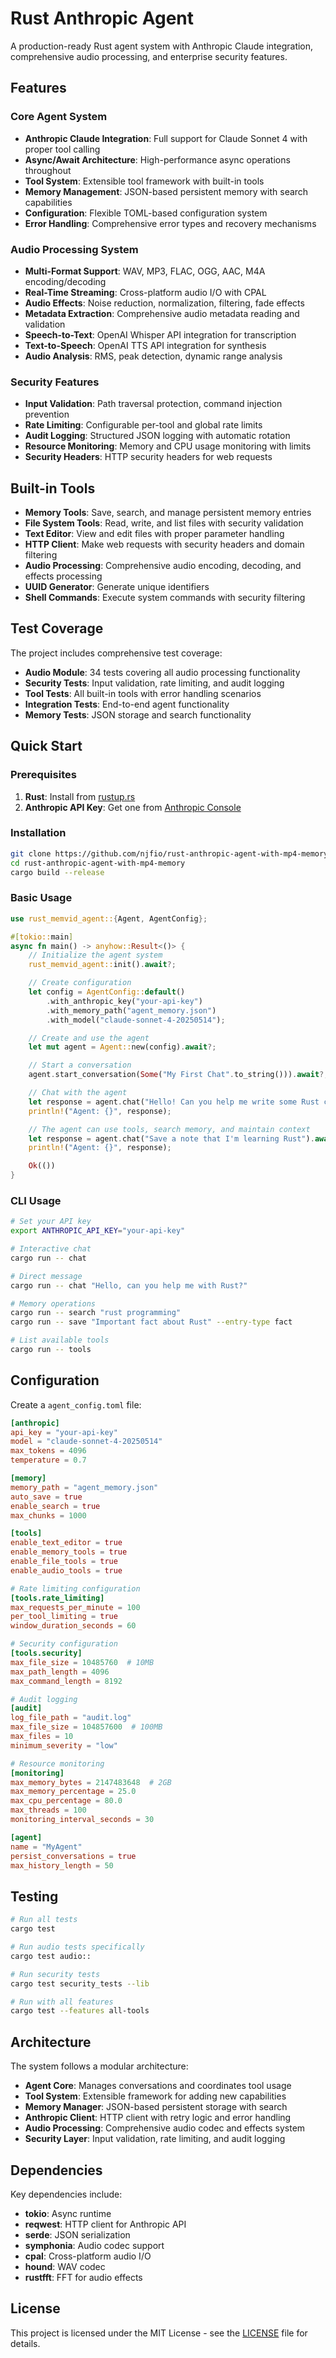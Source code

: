 # Rust Anthropic Agent

A production-ready Rust agent system with Anthropic Claude integration, comprehensive audio processing, and enterprise security features.

## Features

### Core Agent System
- **Anthropic Claude Integration**: Full support for Claude Sonnet 4 with proper tool calling
- **Async/Await Architecture**: High-performance async operations throughout
- **Tool System**: Extensible tool framework with built-in tools
- **Memory Management**: JSON-based persistent memory with search capabilities
- **Configuration**: Flexible TOML-based configuration system
- **Error Handling**: Comprehensive error types and recovery mechanisms

### Audio Processing System
- **Multi-Format Support**: WAV, MP3, FLAC, OGG, AAC, M4A encoding/decoding
- **Real-Time Streaming**: Cross-platform audio I/O with CPAL
- **Audio Effects**: Noise reduction, normalization, filtering, fade effects
- **Metadata Extraction**: Comprehensive audio metadata reading and validation
- **Speech-to-Text**: OpenAI Whisper API integration for transcription
- **Text-to-Speech**: OpenAI TTS API integration for synthesis
- **Audio Analysis**: RMS, peak detection, dynamic range analysis

### Security Features
- **Input Validation**: Path traversal protection, command injection prevention
- **Rate Limiting**: Configurable per-tool and global rate limits
- **Audit Logging**: Structured JSON logging with automatic rotation
- **Resource Monitoring**: Memory and CPU usage monitoring with limits
- **Security Headers**: HTTP security headers for web requests

## Built-in Tools

- **Memory Tools**: Save, search, and manage persistent memory entries
- **File System Tools**: Read, write, and list files with security validation
- **Text Editor**: View and edit files with proper parameter handling
- **HTTP Client**: Make web requests with security headers and domain filtering
- **Audio Processing**: Comprehensive audio encoding, decoding, and effects processing
- **UUID Generator**: Generate unique identifiers
- **Shell Commands**: Execute system commands with security filtering

## Test Coverage

The project includes comprehensive test coverage:

- **Audio Module**: 34 tests covering all audio processing functionality
- **Security Tests**: Input validation, rate limiting, and audit logging
- **Tool Tests**: All built-in tools with error handling scenarios
- **Integration Tests**: End-to-end agent functionality
- **Memory Tests**: JSON storage and search functionality

## Quick Start

### Prerequisites

1. **Rust**: Install from [rustup.rs](https://rustup.rs/)
2. **Anthropic API Key**: Get one from [Anthropic Console](https://console.anthropic.com/)

### Installation

```bash
git clone https://github.com/njfio/rust-anthropic-agent-with-mp4-memory.git
cd rust-anthropic-agent-with-mp4-memory
cargo build --release
```

### Basic Usage

```rust
use rust_memvid_agent::{Agent, AgentConfig};

#[tokio::main]
async fn main() -> anyhow::Result<()> {
    // Initialize the agent system
    rust_memvid_agent::init().await?;

    // Create configuration
    let config = AgentConfig::default()
        .with_anthropic_key("your-api-key")
        .with_memory_path("agent_memory.json")
        .with_model("claude-sonnet-4-20250514");

    // Create and use the agent
    let mut agent = Agent::new(config).await?;

    // Start a conversation
    agent.start_conversation(Some("My First Chat".to_string())).await?;

    // Chat with the agent
    let response = agent.chat("Hello! Can you help me write some Rust code?").await?;
    println!("Agent: {}", response);

    // The agent can use tools, search memory, and maintain context
    let response = agent.chat("Save a note that I'm learning Rust").await?;
    println!("Agent: {}", response);

    Ok(())
}
```

### CLI Usage

```bash
# Set your API key
export ANTHROPIC_API_KEY="your-api-key"

# Interactive chat
cargo run -- chat

# Direct message
cargo run -- chat "Hello, can you help me with Rust?"

# Memory operations
cargo run -- search "rust programming"
cargo run -- save "Important fact about Rust" --entry-type fact

# List available tools
cargo run -- tools
```

## Configuration

Create a `agent_config.toml` file:

```toml
[anthropic]
api_key = "your-api-key"
model = "claude-sonnet-4-20250514"
max_tokens = 4096
temperature = 0.7

[memory]
memory_path = "agent_memory.json"
auto_save = true
enable_search = true
max_chunks = 1000

[tools]
enable_text_editor = true
enable_memory_tools = true
enable_file_tools = true
enable_audio_tools = true

# Rate limiting configuration
[tools.rate_limiting]
max_requests_per_minute = 100
per_tool_limiting = true
window_duration_seconds = 60

# Security configuration
[tools.security]
max_file_size = 10485760  # 10MB
max_path_length = 4096
max_command_length = 8192

# Audit logging
[audit]
log_file_path = "audit.log"
max_file_size = 104857600  # 100MB
max_files = 10
minimum_severity = "low"

# Resource monitoring
[monitoring]
max_memory_bytes = 2147483648  # 2GB
max_memory_percentage = 25.0
max_cpu_percentage = 80.0
max_threads = 100
monitoring_interval_seconds = 30

[agent]
name = "MyAgent"
persist_conversations = true
max_history_length = 50
```

## Testing

```bash
# Run all tests
cargo test

# Run audio tests specifically
cargo test audio::

# Run security tests
cargo test security_tests --lib

# Run with all features
cargo test --features all-tools
```

## Architecture

The system follows a modular architecture:

- **Agent Core**: Manages conversations and coordinates tool usage
- **Tool System**: Extensible framework for adding new capabilities
- **Memory Manager**: JSON-based persistent storage with search
- **Anthropic Client**: HTTP client with retry logic and error handling
- **Audio Processing**: Comprehensive audio codec and effects system
- **Security Layer**: Input validation, rate limiting, and audit logging

## Dependencies

Key dependencies include:

- **tokio**: Async runtime
- **reqwest**: HTTP client for Anthropic API
- **serde**: JSON serialization
- **symphonia**: Audio codec support
- **cpal**: Cross-platform audio I/O
- **hound**: WAV codec
- **rustfft**: FFT for audio effects

## License

This project is licensed under the MIT License - see the [LICENSE](LICENSE) file for details.
